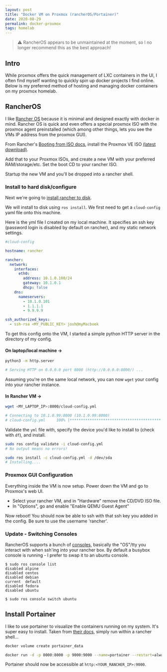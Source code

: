 ```yaml
---
layout: post
title: "Docker VM on Proxmox (rancherOS/Portainer)"
date: 2020-08-29
permalink: docker-proxmox
tags: homelab
---
```


> ⚠ RancherOS appears to be unmaintained at the moment, so I no longer recommend this as the best approach!

## Intro

While proxmox offers the quick management of LXC containers in the UI, I often find myself wanting to quickly spin up docker projects I find online. Below is my preferred method of hosting and managing docker containers on my proxmox homelab.

## RancherOS

I like [Rancher OS](https://rancher.com/docs/os/v1.x/en/overview/) because it is minimal and designed exactly with docker in mind. Rancher OS is quick and even offers a special proxmox ISO with the proxmox agent preinstalled (which among other things, lets you see the VMs IP address from the proxmox GUI).

From Rancher's [Booting from ISO docs](https://rancher.com/docs/os/v1.x/en/installation/workstation/boot-from-iso/), install the Proxmox VE ISO [(latest download)](https://releases.rancher.com/os/latest/proxmoxve/rancheros.iso).

Add that to your Proxmox ISOs, and create a new VM with your preferred RAM/storage/etc. Set the boot CD to your rancher ISO.

Startup the new VM and you'll be dropped into a rancher shell.

### Install to hard disk/configure

Next we're going to [install rancher to disk](https://rancher.com/docs/os/v1.x/en/installation/server/install-to-disk/).

We will install to disk using `ros install`. We first need to get a `cloud-config` yaml file onto this machine.

Here is the yml file I created on my local machine. It specifies an ssh key (password login is disabled by default on rancher), and my static network settings.

```yaml
#cloud-config

hostname: rancher

rancher:
  network:
    interfaces:
      eth0:
        address: 10.1.0.100/24
        gateway: 10.1.0.1
        dhcp: false
    dns:
      nameservers:
        - 10.1.0.101
        - 1.1.1.1
        - 9.9.9.9

ssh_authorized_keys:
  - ssh-rsa <MY_PUBLIC_KEY> josh@myMacbook
```

To get this config onto the VM, I started a simple python HTTP server in the directory of my config.

#### On laptop/local machine ->

```bash
python3 -m http.server

# Serving HTTP on 0.0.0.0 port 8000 (http://0.0.0.0:8000/) ...
```

Assuming you're on the same local network, you can now `wget` your config into your rancher instance.

#### In Rancher VM ->

```bash
wget <MY_LAPTOP_IP>:8000/cloud-config.yml

# Connecting to 10.1.0.99:8000 (10.1.0.99:8000)
# cloud-config.yml     100% |*****************************************|   847   0:00:00 ETA
```

Validate the `yml` file with, specify the device you'd like to install to (check with `df`), and install.

```bash
sudo ros config validate -i cloud-config.yml
# No output means no errors!

sudo ros install -c cloud-config.yml -d /dev/sda
# Installing....
```

### Proxmox GUI Configuration

Everything inside the VM is now setup.  Power down the VM and go to Proxmox's web UI.  

- Select your rancher VM, and in "Hardware" remove the CD/DVD ISO file.  
- In "Options", go and enable "Enable QEMU Guest Agent"

Now reboot! You should now be able to ssh with that ssh key you added in the config. Be sure to use the username 'rancher'.

### Update - Switching Consoles

RancherOS supports a bunch of [consoles](https://rancher.com/docs/os/v1.1/en/configuration/switching-consoles/), basically the "OS"/tty you interact with when ssh'ing into your rancher box.  By default a busybox console is running - I prefer to swap it to an ubuntu console.

```
$ sudo ros console list
disabled alpine
disabled centos
disabled debian
current  default
disabled fedora
disabled ubuntu

$ sudo ros console switch ubuntu

```

## Install Portainer

I like to use portainer to visualize the containers running on my system. It's super easy to install. Taken from [their docs](https://www.portainer.io/installation/), simply run within a rancher shell...

```bash
docker volume create portainer_data

docker run -d -p 8000:8000 -p 9000:9000 --name=portainer --restart=always -v /var/run/docker.sock:/var/run/docker.sock -v portainer_data:/data portainer/portainer
```

Portainer should now be accessible at `http:<YOUR_RANCHER_IP>:9000`.
